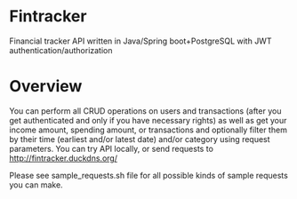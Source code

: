 # Fintracker
Financial tracker API written in Java/Spring boot+PostgreSQL with JWT authentication/authorization
# Overview
You can perform all CRUD operations on users and transactions (after you get authenticated and only if you have necessary rights) as well as get your income amount, spending amount, or transactions and optionally filter them by their time (earliest and/or latest date) and/or category using request parameters. You can try API locally, or send requests to http://fintracker.duckdns.org/

Please see sample_requests.sh file for all possible kinds of sample requests you can make.

